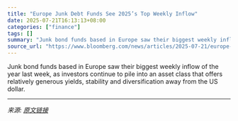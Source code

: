```yaml
---
title: "Europe Junk Debt Funds See 2025’s Top Weekly Inflow"
date: 2025-07-21T16:13:13+08:00
categories: ["finance"]
tags: []
summary: "Junk bond funds based in Europe saw their biggest weekly inflow of the year last week, as investors continue to pile into an asset class that offers relatively generous yields, stability and diversifi"
source_url: "https://www.bloomberg.com/news/articles/2025-07-21/europe-based-high-yield-funds-see-most-weekly-inflows-this-year"
---
```


Junk bond funds based in Europe saw their biggest weekly inflow of the year last week, as investors continue to pile into an asset class that offers relatively generous yields, stability and diversification away from the US dollar.

---

*来源: [原文链接](https://www.bloomberg.com/news/articles/2025-07-21/europe-based-high-yield-funds-see-most-weekly-inflows-this-year)*
